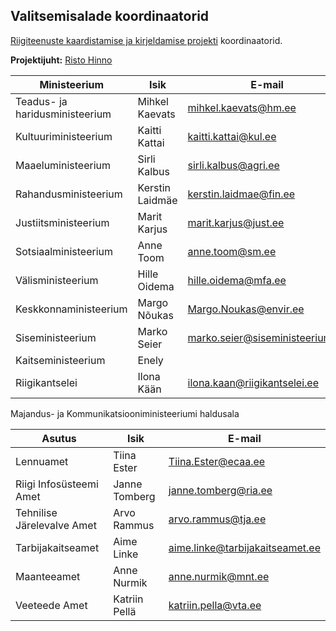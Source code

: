 ## Valitsemisalade koordinaatorid

[Riigiteenuste kaardistamise ja kirjeldamise projekti](https://github.com/MKM-ITAO/riigiteenused) koordinaatorid.

__Projektijuht:__ [Risto Hinno](https://github.com/RRisto "https://github.com/RRisto")

Ministeerium | Isik | E-mail
--- | --- | ---
Teadus- ja haridusministeerium	|Mihkel Kaevats|	mihkel.kaevats@hm.ee
Kultuuriministeerium|	Kaitti Kattai	|kaitti.kattai@kul.ee
Maaeluministeerium|	Sirli Kalbus|	sirli.kalbus@agri.ee
Rahandusministeerium	|Kerstin Laidmäe|	kerstin.laidmae@fin.ee
Justiitsministeerium|	Marit Karjus	|marit.karjus@just.ee
Sotsiaalministeerium|	Anne Toom|	anne.toom@sm.ee 
Välisministeerium|	Hille Oidema |	hille.oidema@mfa.ee 
Keskkonnaministeerium	|Margo Nõukas |	Margo.Noukas@envir.ee
Siseministeerium|	Marko Seier|	marko.seier@siseministeerium.ee
Kaitseministeerium	|Enely |	
Riigikantselei|	Ilona Kään |	ilona.kaan@riigikantselei.ee


Majandus- ja Kommunikatsiooniministeeriumi haldusala

Asutus | Isik | E-mail
--- | --- | ---
Lennuamet|	Tiina Ester|	Tiina.Ester@ecaa.ee
Riigi Infosüsteemi Amet	|Janne Tomberg	|janne.tomberg@ria.ee
Tehnilise Järelevalve Amet	|Arvo Rammus|	arvo.rammus@tja.ee
Tarbijakaitseamet|	Aime Linke|	aime.linke@tarbijakaitseamet.ee
Maanteeamet|	Anne Nurmik|	anne.nurmik@mnt.ee
Veeteede Amet|	Katriin Pellä|	katriin.pella@vta.ee




